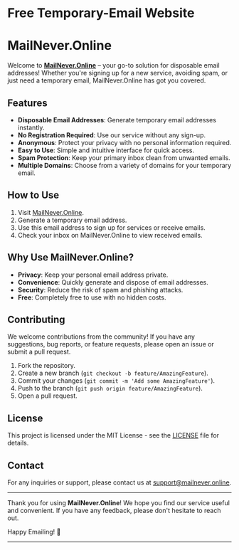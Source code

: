 # Free Temporary-Email Website
# MailNever.Online

Welcome to **[MailNever.Online](https://mailnever.online)** – your go-to solution for disposable email addresses! Whether you're signing up for a new service, avoiding spam, or just need a temporary email, MailNever.Online has got you covered.

## Features

- **Disposable Email Addresses**: Generate temporary email addresses instantly.
- **No Registration Required**: Use our service without any sign-up.
- **Anonymous**: Protect your privacy with no personal information required.
- **Easy to Use**: Simple and intuitive interface for quick access.
- **Spam Protection**: Keep your primary inbox clean from unwanted emails.
- **Multiple Domains**: Choose from a variety of domains for your temporary email.

## How to Use

1. Visit [MailNever.Online](https://mailnever.online).
2. Generate a temporary email address.
3. Use this email address to sign up for services or receive emails.
4. Check your inbox on MailNever.Online to view received emails.

## Why Use MailNever.Online?

- **Privacy**: Keep your personal email address private.
- **Convenience**: Quickly generate and dispose of email addresses.
- **Security**: Reduce the risk of spam and phishing attacks.
- **Free**: Completely free to use with no hidden costs.

## Contributing

We welcome contributions from the community! If you have any suggestions, bug reports, or feature requests, please open an issue or submit a pull request.

1. Fork the repository.
2. Create a new branch (`git checkout -b feature/AmazingFeature`).
3. Commit your changes (`git commit -m 'Add some AmazingFeature'`).
4. Push to the branch (`git push origin feature/AmazingFeature`).
5. Open a pull request.

## License

This project is licensed under the MIT License - see the [LICENSE](LICENSE) file for details.

## Contact

For any inquiries or support, please contact us at [support@mailnever.online](mailto:support@mailnever.online).

---

Thank you for using **MailNever.Online**! We hope you find our service useful and convenient. If you have any feedback, please don't hesitate to reach out.

Happy Emailing! 🚀

---
